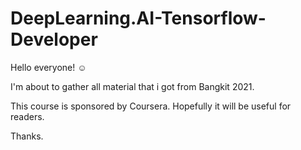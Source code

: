 # DeepLearning.AI-Tensorflow-Developer 

Hello everyone! ☺️

I'm about to gather all material that i got from Bangkit 2021.

This course is sponsored by Coursera.  Hopefully it will be useful for readers.  

Thanks.
